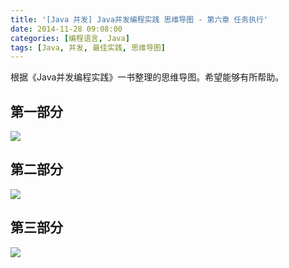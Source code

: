 ```yaml
---
title: '[Java 并发] Java并发编程实践 思维导图 - 第六章 任务执行'
date: 2014-11-28 09:08:00
categories: [编程语言, Java]
tags: [Java, 并发, 最佳实践, 思维导图]
---
```


根据《Java并发编程实践》一书整理的思维导图。希望能够有所帮助。

## 第一部分

![](http://img.blog.csdn.net/20141128090747875?watermark/2/text/aHR0cDovL2Jsb2cuY3Nkbi5uZXQvZG1fdmluY2VudA==/font/5a6L5L2T/fontsize/400/fill/I0JBQkFCMA==/dissolve/70/gravity/SouthEast)

<!-- More -->

## 第二部分

![](http://img.blog.csdn.net/20141128090801640?watermark/2/text/aHR0cDovL2Jsb2cuY3Nkbi5uZXQvZG1fdmluY2VudA==/font/5a6L5L2T/fontsize/400/fill/I0JBQkFCMA==/dissolve/70/gravity/SouthEast)

## 第三部分

![](http://img.blog.csdn.net/20141128090815453?watermark/2/text/aHR0cDovL2Jsb2cuY3Nkbi5uZXQvZG1fdmluY2VudA==/font/5a6L5L2T/fontsize/400/fill/I0JBQkFCMA==/dissolve/70/gravity/SouthEast)
